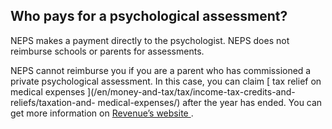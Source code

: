 ##  Who pays for a psychological assessment?

NEPS makes a payment directly to the psychologist. NEPS does not reimburse
schools or parents for assessments.

NEPS cannot reimburse you if you are a parent who has commissioned a private
psychological assessment. In this case, you can claim [ tax relief on medical
expenses ](/en/money-and-tax/tax/income-tax-credits-and-reliefs/taxation-and-
medical-expenses/) after the year has ended. You can get more information on [
Revenue’s website ](https://www.revenue.ie/en/Home.aspx) .
